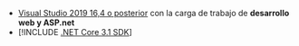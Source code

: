* [Visual Studio 2019 16,4 o posterior](https://visualstudio.microsoft.com/downloads/?utm_medium=microsoft&utm_source=docs.microsoft.com&utm_campaign=inline+link&utm_content=download+vs2019) con la carga de trabajo de **desarrollo web y ASP.net**
* [!INCLUDE [.NET Core 3.1 SDK](~/includes/3.1-SDK.md)]
